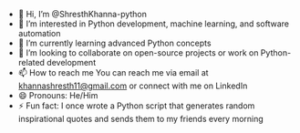 - 👋 Hi, I’m @ShresthKhanna-python
- 👀 I’m interested in Python development, machine learning, and software automation
- 🌱 I’m currently learning advanced Python concepts
- 💞️ I’m looking to collaborate on open-source projects or work on Python-related development
- 📫 How to reach me You can reach me via email at khannashresth11@gmail.com or connect with me on LinkedIn
- 😄 Pronouns: He/Him
- ⚡ Fun fact: I once wrote a Python script that generates random inspirational quotes and sends them to my friends every morning

<!---
ShresthKhanna-python/ShresthKhanna-python is a ✨ special ✨ repository because its `README.md` (this file) appears on your GitHub profile.
You can click the Preview link to take a look at your changes.
--->
